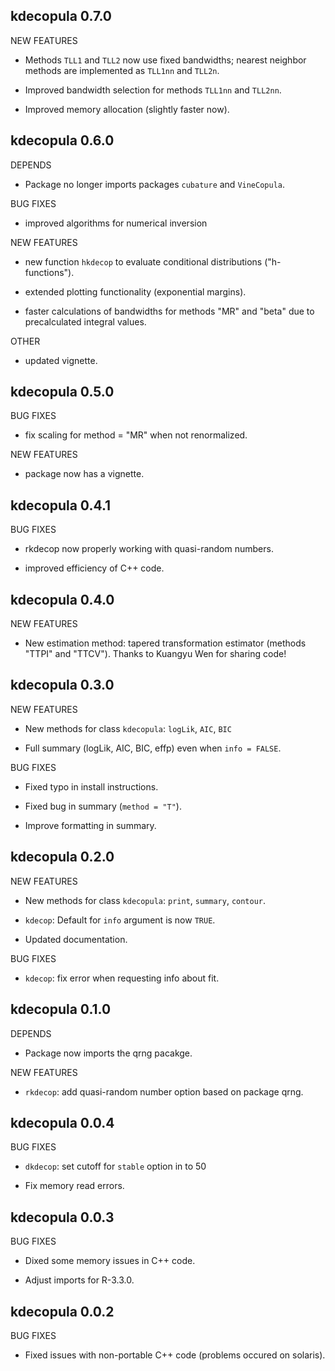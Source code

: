 kdecopula 0.7.0
-------------------------------

NEW FEATURES
  
  * Methods `TLL1` and `TLL2` now use fixed bandwidths; nearest neighbor methods
    are implemented as `TLL1nn` and `TLL2n`.
  
  * Improved bandwidth selection for methods `TLL1nn` and `TLL2nn`.
  
  * Improved memory allocation (slightly faster now).


kdecopula 0.6.0
-------------------------------

DEPENDS

  * Package no longer imports packages `cubature` and `VineCopula`.

BUG FIXES

  * improved algorithms for numerical inversion
  
NEW FEATURES

  * new function `hkdecop` to evaluate conditional distributions 
    ("h-functions").
    
  * extended plotting functionality (exponential margins).
  
  * faster calculations of bandwidths for methods "MR" and "beta" due to
    precalculated integral values.
    
OTHER

  * updated vignette.
  
  
kdecopula 0.5.0
-------------------------------

BUG FIXES

  * fix scaling for method = "MR" when not renormalized.
  
NEW FEATURES

  * package now has a vignette.



kdecopula 0.4.1
-------------------------------

BUG FIXES

  * rkdecop now properly working with quasi-random numbers.
 
  * improved efficiency of C++ code. 


kdecopula 0.4.0
-------------------------------

NEW FEATURES

  * New estimation method: tapered transformation estimator 
    (methods "TTPI" and "TTCV"). 
    Thanks to Kuangyu Wen for sharing code!

kdecopula 0.3.0
-------------------------------

NEW FEATURES

  * New methods for class `kdecopula`: `logLik`, `AIC`, `BIC`
  
  * Full summary (logLik, AIC, BIC, effp) even when `info = FALSE`.
  

BUG FIXES

  * Fixed typo in install instructions.
  
  * Fixed bug in summary (`method = "T"`).

  * Improve formatting in summary.


kdecopula 0.2.0
-------------------------------

NEW FEATURES

  * New methods for class `kdecopula`: `print`, `summary`, `contour`.
  
  * `kdecop`: Default for `info` argument is now `TRUE`.
  
  * Updated documentation.

BUG FIXES

  * `kdecop`: fix error when requesting info about fit. 


kdecopula 0.1.0
-------------------------------

DEPENDS

  * Package now imports the qrng pacakge.
  
NEW FEATURES

  * `rkdecop`: add quasi-random number option based on package qrng.


kdecopula 0.0.4
-------------------------------

BUG FIXES

   * `dkdecop`: set cutoff for `stable` option in  to 50
   
   * Fix memory read errors.


kdecopula 0.0.3
-------------------------------

BUG FIXES

  * Dixed some memory issues in C++ code.
  
  * Adjust imports for R-3.3.0.


kdecopula 0.0.2
-------------------------------

BUG FIXES

  * Fixed issues with non-portable C++ code (problems occured on solaris).
